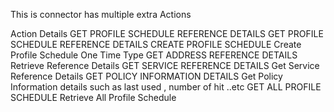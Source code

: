 This is connector has multiple extra Actions 

Action                                                     Details 
GET PROFILE SCHEDULE REFERENCE DETAILS                     GET PROFILE SCHEDULE REFERENCE DETAILS
CREATE PROFILE SCHEDULE                                    Create Profile Schedule One Time Type
GET ADDRESS REFERENCE DETAILS                              Retrieve Reference Details
GET SERVICE REFERENCE DETAILS                              Get Service Reference Details
GET POLICY INFORMATION DETAILS                             Get Policy Information details such as last used , number of hit ..etc
GET ALL PROFILE SCHEDULE                                   Retrieve All Profile Schedule

